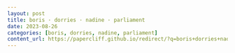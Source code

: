 ```yaml
---
layout: post
title: boris · dorries · nadine · parliament
date: 2023-08-26
categories: [boris, dorries, nadine, parliament]
content_url: https://papercliff.github.io/redirect/?q=boris+dorries+nadine+parliament&tbs=cdr:1,cd_min:8/25/2023,cd_max:8/27/2023
---
```

